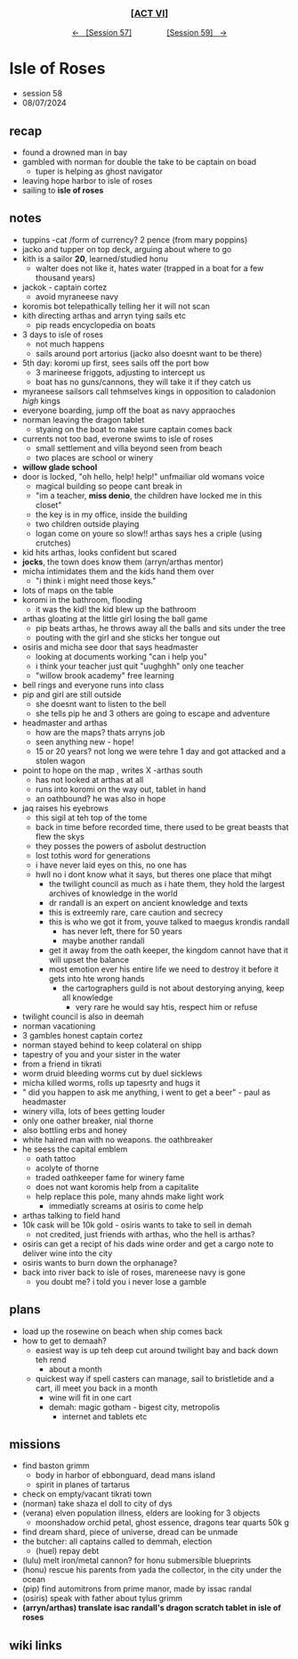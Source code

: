 <div align="center">
  <h3 align="center"><a href="https://github.com/h-griffin/dnd-notes/blob/main/grimmhaus/act-VI" >[ACT VI]</a></h3>
  <p align="center">
    <a href="https://github.com/h-griffin/dnd-notes/blob/main/grimmhaus/act-VI/24-07-31.md" >&larr; &nbsp; [Session 57]</a>
    &nbsp;&nbsp;&nbsp;&nbsp;&nbsp;&nbsp;&nbsp;&nbsp;&nbsp;&nbsp;&nbsp;&nbsp;&nbsp;&nbsp;
    <a href="https://github.com/h-griffin/dnd-notes/blob/main/grimmhaus/act-VI/24-08-14.md" >[Session 59] &nbsp; &rarr;</a>
  </p>
</div>

# Isle of Roses
- session 58
- 08/07/2024

## recap
- found a drowned man in bay
- gambled with norman for double the take to be captain on boad
    - tuper is helping as ghost navigator
- leaving hope harbor to isle of roses
- sailing to  **isle of roses**  

## notes
- tuppins -cat /form of currency? 2 pence (from mary poppins)
- jacko and tupper on top deck, arguing about where to go
- kith is a sailor **20**, learned/studied honu
    - walter does not like it, hates water (trapped in a boat for a few thousand years)
- jackok - captain cortez
    - avoid myraneese navy
- koromis bot telepathically telling her it will not scan
- kith directing arthas and arryn tying sails etc
    - pip reads encyclopedia on boats
- 3 days to isle of roses
    - not much happens
    - sails around port artorius (jacko also doesnt want to be there)
- 5th day: koromi up first, sees sails off the port bow
    - 3 marineese friggots, adjusting to intercept us
    - boat has no guns/cannons, they will take it if they catch us
- myraneese sailsors call tehmselves kings in opposition to caladonion *high* kings
- everyone boarding, jump off the boat as navy appraoches
- norman leaving the dragon tablet
    - styaing on the boat to make sure captain comes back
- currents not too bad, everone swims to isle of roses
    - small settlement and villa beyond seen from beach
    - two places are school or winery
- **willow glade school**
- door is locked, "oh hello, help! help!" unfmailiar old womans voice
    - magical building so peope cant break in
    - "im a teacher, **miss denio**, the children have locked me in this closet"
    - the key is in my office, inside the building
    - two children outside playing
    - logan come on youre so slow!! arthas says hes a criple (using crutches)
- kid hits arthas, looks confident but scared
- **jocks**, the town does know them (arryn/arthas mentor)
- micha intimidates them and the kids hand them over
    - "i think i might need those keys."
- lots of maps on the table
- koromi in the bathroom, flooding
    - it was the kid! the kid blew up the bathroom
- arthas gloating at the little girl losing the ball game
    - pip beats arthas, he throws away all the balls and sits under the tree
    - pouting with the girl and she sticks her tongue out
- osiris and micha see door that says headmaster
    - looking at documents working "can i help you"
    - i think your teacher just quit "uughghh" only one teacher
    - "willow brook academy" free learning
- bell rings and everyone runs into class
- pip and girl are still outside
    - she doesnt want to listen to the bell
    - she tells pip he and 3 others are going to escape and adventure
- headmaster and arthas
    - how are the maps? thats arryns job
    - seen anything new - hope!
    - 15 or 20 years? not long we were tehre 1 day and got attacked and a stolen wagon
- point to hope on the map , writes X -arthas south
    - has not looked at arthas at all
    - runs into koromi on the way out, tablet in hand
    - an oathbound? he was also in hope
- jaq raises his eyebrows
    - this sigil at teh top of the tome
    - back in time before recorded time, there used to be great beasts that flew the skys
    - they posses the powers of asbolut destruction
    - lost tothis word for generations
    - i have never laid eyes on this, no one has
    - hwll no i dont know what it says, but theres one place that mihgt
        - the twilight council as much as i hate them, they hold the largest archives of knowledge in the world
        - dr randall is an expert on ancient knowledge and texts
        - this is extreemly rare, care caution and secrecy
        - this is who we got it from, youve talked to maegus krondis randall
            - has never left, there for 50 years
            - maybe another randall
        - get it away from the oath keeper, the kingdom cannot have that it will upset the balance
        - most emotion ever his entire life we need to destroy it before it gets into hte wrong hands
            - the cartographers guild is not about destorying anying, keep all knowledge
                - very rare he would say htis, respect him or refuse
- twilight council is also in deemah
- norman vacationing
- 3 gambles honest captain cortez
- norman stayed behind to keep colateral on shipp
- tapestry of you and your sister in the water
- from a friend in tikrati
- worm druid bleeding worms cut by duel sicklews
- micha killed worms, rolls up tapesrty and hugs it
- " did you happen to ask me anything, i went to get a beer" - paul as headmaster
- winery villa, lots of bees getting louder
- only one oather breaker, nial thorne
- also bottling erbs and honey
- white haired man with no weapons. the oathbreaker
- he seess the capital emblem
    - oath tattoo
    - acolyte of thorne
    - traded oathkeeper fame for winery fame
    - does not want koromis help from a capitalite
    - help replace this pole, many ahnds make light work
        - immediatly screams at osiris to come help
- arthas talking to field hand
- 10k cask will be 10k gold - osiris wants to take to sell in demah
    - not credited, just friends with arthas, who the hell is arthas?
- osiris can get a recipt of his dads wine order and get a cargo note to deliver wine into the city
- osiris wants to burn down the orphanage?
- back into river back to isle of roses, mareneese navy is gone
    - you doubt me? i told you i never lose a gamble

## plans
- load up the rosewine on beach when ship comes back
- how to get to demaah?
    - easiest way is up teh deep cut around twilight bay and back down teh rend
        - about a month
    - quickest way if spell casters can manage, sail to bristletide and a cart, ill meet you back in a month
        - wine will fit in one cart
        - demah: magic gotham - bigest city, metropolis
            - internet and tablets etc

## missions
- find baston grimm
    - body in harbor of ebbonguard, dead mans island
    - spirit in planes of tartarus
- check on empty/vacant tikrati town
- (norman) take shaza el doll to city of dys
- (verana) elven population illness, elders are looking for 3 objects
    - moonshadow orchid petal, ghost essence, dragons tear quarts 50k g
- find dream shard, piece of universe, dread can be unmade
- the butcher: all captains called to demmah, election
    - (huel) repay debt
- (lulu) melt iron/metal cannon? for honu submersible blueprints
- (honu) rescue his parents from yada the collector, in the city under the ocean
- (pip) find automitrons from prime manor, made by issac randal
- (osiris) speak with father about tylus grimm
- **(arryn/arthas) translate isac randall's dragon scratch tablet in isle of roses**

## wiki links
